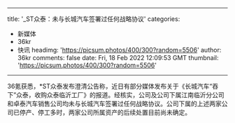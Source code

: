 
---
title: '_ST众泰：未与长城汽车签署过任何战略协议'
categories: 
 - 新媒体
 - 36kr
 - 快讯
headimg: 'https://picsum.photos/400/300?random=5506'
author: 36kr
comments: false
date: Fri, 18 Feb 2022 12:09:53 GMT
thumbnail: 'https://picsum.photos/400/300?random=5506'
---

<div>   
36氪获悉，*ST众泰发布澄清公告称，近日有部分媒体发布关于《长城汽车“吞下”众泰，收购众泰临沂工厂》的报道。经核实，公司及公司下属江南临沂分公司和卓泰汽车销售公司均未与长城汽车签署过任何战略协议。公司下属的上述两家公司已停产、停工多时，两家公司所属资产的后续处置目前尚未确定。  
</div>
            